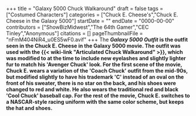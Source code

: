 +++
title = "Galaxy 5000 Chuck Walkaround"
draft = false
tags = ["Costumed Characters"]
categories = ["Chuck E. Cheese's","Chuck E. Cheese in the Galaxy 5000"]
startDate = ""
endDate = "0000-00-00"
contributors = ["ShowBizMidwest","The 64th Gamer","CEC Tinley","Anonymous"]
citations = []
pageThumbnailFile = "nFmM404NiR4_u0ES5wF0.avif"
+++
The ***Galaxy 5000 Outfit* is the outfit seen in the Chuck E. Cheese in the Galaxy 5000 movie.
The outfit was used with the {{< wiki-link "Articulated Chuck Walkaround" >}}, which was modified to at the time to include new eyelashes and slightly lighter fur to match his 'Avenger Chuck' look. For the first scene of the movie, Chuck E. wears a variation of the 'Coach Chuck' outfit from the mid-90s, but modified slightly to have his trademark 'C' instead of an oval on the front of his sweater, there is no star on the back, and his shoes were changed to red and white. He also wears the traditional red and black 'Cool Chuck' baseball cap. For the rest of the movie, Chuck E. switches to a NASCAR-style racing uniform with the same color scheme, but keeps the hat and shoes.**
